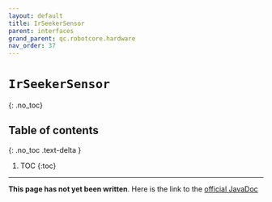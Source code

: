 ```yaml
---
layout: default
title: IrSeekerSensor
parent: interfaces
grand_parent: qc.robotcore.hardware
nav_order: 37
---
```

# `IrSeekerSensor`
{: .no_toc}

## Table of contents
{: .no_toc .text-delta }

1. TOC
{:toc}
---
**This page has not yet been written**. Here is the link to the [official JavaDoc](https://ftctechnh.github.io/ftc_app/doc/javadoc/com/qualcomm/robotcore/hardware/IrSeekerSensor.html)
        